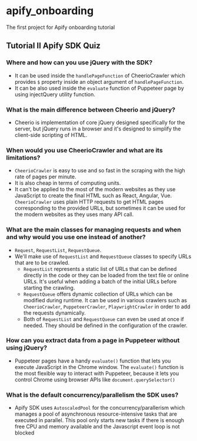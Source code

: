 # apify_onboarding

The first project for Apify onboarding tutorial

## Tutorial II Apify SDK Quiz

### Where and how can you use jQuery with the SDK?
  - It can be used inside the `handlePageFunction` of CheerioCrawler which provides `$` property inside an object argument of `handlePageFunction`.
  - It can be also used inside the `evaluate` function of Puppeteer page by using injectQuery utility function.
### What is the main difference between Cheerio and jQuery?
  - Cheerio is implementation of core jQuery designed specifically for the server, but jQuery runs in a browser and it's designed to simplify the client-side scripting of HTML.
### When would you use CheerioCrawler and what are its limitations?
  - `CheerioCrawler` is easy to use and so fast in the scraping with the high rate of pages per minute. 
  - It is also cheap in terms of computing units.
  - It can't be applied to the most of the modern websites as they use JavaScript to create the final HTML such as React, Angular, Vue. `CheerioCrawler` uses plain HTTP requests to get HTML pages corresponding to the provided URLs, but sometimes it can be used for the modern websites as they uses many API call.
### What are the main classes for managing requests and when and why would you use one instead of another?
  - `Request`, `RequestList`, `RequestQueue`.
  - We'll make use of `RequestList` and `RequestQueue` classes to specify URLs that are to be crawled.
    - `RequestList` represents a static list of URLs that can be defined directly in the code or they can be loaded from the text file or online URLs. It's useful when adding a batch of the initial URLs before starting the crawling.
    - `RequestQueue` offers dynamic collection of URLs which can be modified during runtime. It can be used in various crawlers such as `CheerioCrawler`, `PuppeteerCrawler`, `PlaywrightCrawler` in order to add the requests dynamically. 
    - Both of `RequestList` and `RequestQueue` can even be used at once if needed. They should be defined in the configuration of the crawler.
### How can you extract data from a page in Puppeteer without using jQuery?
  - Puppeteer pages have a handy `evaluate()` function that lets you execute JavaScript in the Chrome window. The `evaluate()` function is the most flexible way to interact with Puppeteer, because it lets you control Chrome using browser APIs like `document.querySelector()`
### What is the default concurrency/parallelism the SDK uses?
  - Apify SDK uses `AutoscaledPool` for the concurrency/parallerism which manages a pool of asynchronous resource-intensive tasks that are executed in parallel. This pool only starts new tasks if there is enough free CPU and memory available and the Javascript event loop is not blocked
